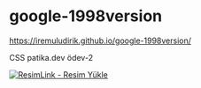 # google-1998version

https://iremuludirik.github.io/google-1998version/

CSS patika.dev ödev-2

<a href="https://resimlink.com/K2w4jDZT" title="ResimLink - Resim Yükle"><img src="https://r.resimlink.com/K2w4jDZT.jpg" title="ResimLink - Resim Yükle" alt="ResimLink - Resim Yükle"></a>

